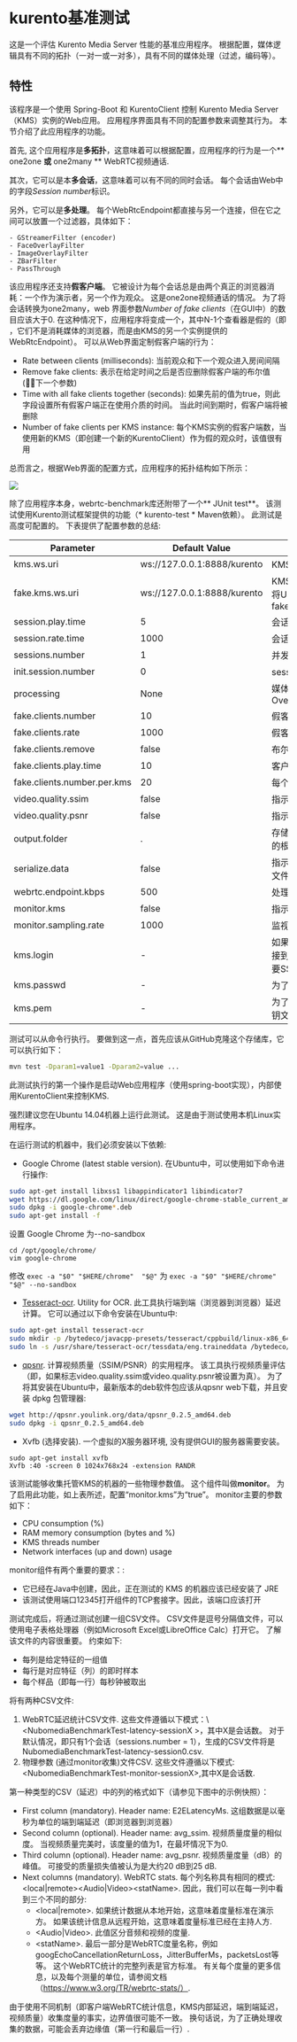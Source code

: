 
kurento基准测试
================

这是一个评估 Kurento Media Server 性能的基准应用程序。 根据配置，媒体逻辑具有不同的拓扑（一对一或一对多），具有不同的媒体处理（过滤，编码等）。

特性
--------

该程序是一个使用 Spring-Boot 和 KurentoClient 控制 Kurento Media Server（KMS）实例的Web应用。 应用程序界面具有不同的配置参数来调整其行为。 本节介绍了此应用程序的功能。

首先, 这个应用程序是**多拓扑**，这意味着可以根据配置，应用程序的行为是一个** one2one **或** one2many ** WebRTC视频通话.

其次，它可以是本**多会话**，这意味着可以有不同的同时会话。 每个会话由Web中的字段*Session number*标识。

另外，它可以是**多处理**。 每个WebRtcEndpoint都直接与另一个连接，但在它之间可以放置一个过滤器，具体如下：

	- GStreamerFilter (encoder)
	- FaceOverlayFilter
	- ImageOverlayFilter
	- ZBarFilter
	- PassThrough

该应用程序还支持**假客户端**。 它被设计为每个会话总是由两个真正的浏览器消耗：一个作为演示者，另一个作为观众。 这是one2one视频通话的情况。 为了将会话转换为one2many，web 界面参数*Number of fake clients*（在GUI中）的数目应该大于0. 在这种情况下，应用程序将变成一个，其中N-1个查看器是假的（即 ，它们不是消耗媒体的浏览器，而是由KMS的另一个实例提供的WebRtcEndpoint）。 可以从Web界面定制假客户端的行为：

- Rate between clients (milliseconds): 当前观众和下一个观众进入房间间隔
- Remove fake clients: 表示在给定时间之后是否应删除假客户端的布尔值 (下一个参数)
- Time with all fake clients together (seconds): 如果先前的值为true，则此字段设置所有假客户端正在使用介质的时间。 当此时间到期时，假客户端将被删除
- Number of fake clients per KMS instance: 每个KMS实例的假客户端数，当使用新的KMS（即创建一个新的KurentoClient）作为假的观众时，该值很有用

总而言之，根据Web界面的配置方式，应用程序的拓扑结构如下所示：

![](https://s3.cn-north-1.amazonaws.com.cn/lycam-resource/svg/topology.png)

除了应用程序本身，webrtc-benchmark库还附带了一个** JUnit test**。 该测试使用Kurento测试框架提供的功能（* kurento-test * Maven依赖）。 此测试是高度可配置的。 下表提供了配置参数的总结:

| Parameter                   | Default Value                | Description                                                                                                                                                                                                             |
|-----------------------------|------------------------------|-------------------------------------------------------------------------------------------------------------------------------------------------------------------------------------------------------------------------|
| kms.ws.uri                  | ws://127.0.0.1:8888/kurento  | KMS (under test) websocket 地址                                                                                                                                                                                          |
| fake.kms.ws.uri             | ws://127.0.0.1:8888/kurento  | KMS (for fake clients) websocket URL. 用于假客户端的几个KMS实例，只需将URL与符号分离即可 ",", 例如: fake.kms.ws.uri=ws://10.0.0.1:8888/kurento,ws://10.0.0.2:8888/kurento |
| session.play.time           | 5                            | 会话时间 (in seconds)                                                                                                                                                                                               |
| session.rate.time           | 1000                         | 会话的输入输出率(in milliseconds)                                                                                                                                                                        |
| sessions.number             | 1                            | 并发会话数                                                                                                                                                                                           |
| init.session.number         | 0                            | session 会话初始数                                                                                                                                                                                |
| processing                  | None                         | 媒体处理元素. 有效的值为: None, Encoder, FaceOverlay, FilterImage, OverlayFilter, ZBarFilter, PassThrough                                                                                                         |
| fake.clients.number         | 10                           | 假客户端数量                                                                                                                                                                                                  |
| fake.clients.rate           | 1000                         | 假客户会话的输入输出率 (in milliseconds)                                                                                                                                                                    |
| fake.clients.remove         | false                        | 布尔标志，指示是否应删除假客户端的                                                                                                                                          |
| fake.clients.play.time      | 10                           | 客户端会话时间 (in seconds)                                                                                                                                                                                 |
| fake.clients.number.per.kms | 20                           | 每个KMS的假客户数量                                                                                                                                                                                          |
| video.quality.ssim          | false                        | 指示是否执行SSIM（视频质量）分析的布尔标志                                                                                                                             |
| video.quality.psnr          | false                        | 指示是否执行PSNR（视频质量）分析的布尔标志                                                                                                                             |
| output.folder               | .                            | 存储测试输出（CSV文件）的文件夹。 默认情况下，它在当前目录中，即项目的根目录                                                                                                |
| serialize.data              | false                        | 指示数据结构（用于端到端延迟和WebRTC统计信息）是否被序列化（在输出文件夹中存储为* .ser文件）的布尔标志。 这些文件仅用于调试目的  |
| webrtc.endpoint.kbps        | 500                          | 处理 WebRtcEndpoints 元素的带宽（以kbps为单位）配置                                                                                                                                    |
| monitor.kms                 | false                        | 指示是否使用KMS机器的资源监视器的布尔标志                                                                                                                     |
| monitor.sampling.rate       | 1000                         | 监视器的速率（以毫秒为单位）                                                                                                                                                                                   |
| kms.login             | -                            | 如果kms.ws.uri指向托管在远程机器（即不是127.0.0.1）的KMS，则测试连接到该主机的SSH以评估一些物理参数（CPU，内存等）。 在这种情况下，需要SSH凭据(用户名)       |
| kms.passwd            | -                            | 为了设置KMS SSH凭据，应该验证密码（或pem密钥）。 此参数设置SSH密码                                                                              |
| kms.pem               | -                            | 为了设置KMS SSH凭据，应该验证t密码（或pem密钥）。 该参数设置PEM密钥文件的路径                                                                  |

测试可以从命令行执行。 要做到这一点，首先应该从GitHub克隆这个存储库，它可以执行如下：

```bash
mvn test -Dparam1=value1 -Dparam2=value ...
```

此测试执行的第一个操作是启动Web应用程序（使用spring-boot实现），内部使用KurentoClient来控制KMS.

强烈建议您在Ubuntu 14.04机器上运行此测试。 这是由于测试使用本机Linux实用程序。 

在运行测试的机器中，我们必须安装以下依赖:

- Google Chrome (latest stable version). 在Ubuntu中，可以使用如下命令进行操作:

```bash
sudo apt-get install libxss1 libappindicator1 libindicator7
wget https://dl.google.com/linux/direct/google-chrome-stable_current_amd64.deb
sudo dpkg -i google-chrome*.deb
sudo apt-get install -f
```

设置 Google Chrome 为--no-sandbox

```
cd /opt/google/chrome/
vim google-chrome
```
修改 ``` exec -a "$0" "$HERE/chrome"  "$@" ``` 为 ``` exec -a "$0" "$HERE/chrome"  "$@" --no-sandbox ```


- [Tesseract-ocr]. Utility for OCR. 此工具执行端到端（浏览器到浏览器）延迟计算。 它可以通过以下命令安装在Ubuntu中:

```bash
sudo apt-get install tesseract-ocr
sudo mkdir -p /bytedeco/javacpp-presets/tesseract/cppbuild/linux-x86_64/share/tessdata/
sudo ln -s /usr/share/tesseract-ocr/tessdata/eng.traineddata /bytedeco/javacpp-presets/tesseract/cppbuild/linux-x86_64/share/tessdata/eng.traineddata
```

- [qpsnr]. 计算视频质量（SSIM/PSNR）的实用程序。 该工具执行视频质量评估（即，如果标志video.quality.ssim或video.quality.psnr被设置为真）。 为了将其安装在Ubuntu中，最新版本的deb软件包应该从qpsnr web下载，并且安装 dpkg 包管理器:

```bash
wget http://qpsnr.youlink.org/data/qpsnr_0.2.5_amd64.deb
sudo dpkg -i qpsnr_0.2.5_amd64.deb
```

- Xvfb (选择安装). 一个虚拟的X服务器环境, 没有提供GUI的服务器需要安装。

```
sudo apt-get install xvfb
Xvfb :40 -screen 0 1024x768x24 -extension RANDR
```

该测试能够收集托管KMS的机器的一些物理参数值。 这个组件叫做**monitor**。 为了启用此功能，如上表所述，配置“monitor.kms”为“true”。 monitor主要的参数如下：

- CPU consumption (%)
- RAM memory consumption (bytes and %)
- KMS threads number
- Network interfaces (up and down) usage

monitor组件有两个重要的要求：:

- 它已经在Java中创建，因此，正在测试的 KMS 的机器应该已经安装了 JRE
- 该测试使用端口12345打开组件的TCP套接字。因此，该端口应该打开

测试完成后，将通过测试创建一组CSV文件。 CSV文件是逗号分隔值文件，可以使用电子表格处理器（例如Microsoft Excel或LibreOffice Calc）打开它。 了解该文件的内容很重要。 约束如下:

- 每列是给定特征的一组值
- 每行是对应特征（列）的即时样本
- 每个样品（即每一行）每秒钟被取出

将有两种CSV文件:

1. WebRTC延迟统计CSV文件. 这些文件遵循以下模式：\ <NubomediaBenchmarkTest-latency-sessionX \>，其中X是会话数。 对于默认情况，即只有1个会话（sessions.number = 1），生成的CSV文件将是NubomediaBenchmarkTest-latency-session0.csv. 
2. 物理参数 (通过monitor收集)文件CSV. 这些文件遵循以下模式: \<NubomediaBenchmarkTest-monitor-sessionX\>,其中X是会话数.

第一种类型的CSV（延迟）中的列的格式如下（请参见下图中的示例快照）：
- First column (mandatory). Header name: E2ELatencyMs. 这组数据是以毫秒为单位的端到端延迟（即浏览器到浏览器）
- Second column (optional). Header name: avg_ssim. 视频质量度量的相似度。 当视频质量完美时，该度量的值为1，在最坏情况下为0.
- Third column (optional). Header name: avg_psnr. 视频质量度量（dB）的峰值。 可接受的质量损失值被认为是大约20 dB到25 dB.
- Next columns (mandatory). WebRTC stats. 每个列名称具有相同的模式: \<local|remote\>\<Audio|Video\>\<statName\>. 因此，我们可以在每一列中看到三个不同的部分:
	- \<local|remote\>. 如果统计数据从本地开始，这意味着度量标准在演示方。 如果该统计信息从远程开始，这意味着度量标准已经在主持人方.
	- \<Audio|Video\>. 此值区分音频和视频的度量.
	- \<statName\>. 最后一部分是WebRTC度量名称，例如 googEchoCancellationReturnLoss，JitterBufferMs，packetsLost等等。 这个WebRTC统计的完整列表是官方标准。 有关每个度量的更多信息，以及每个测量的单位，请参阅文档（https://www.w3.org/TR/webrtc-stats/）.

由于使用不同机制（即客户端WebRTC统计信息，KMS内部延迟，端到端延迟，视频质量）收集度量的事实，边界值很可能不一致。 换句话说，为了正确处理收集的数据，可能会丢弃边缘值（第一行和最后一行）.

[Tesseract-ocr]: https://github.com/tesseract-ocr
[qpsnr]: http://qpsnr.youlink.org/